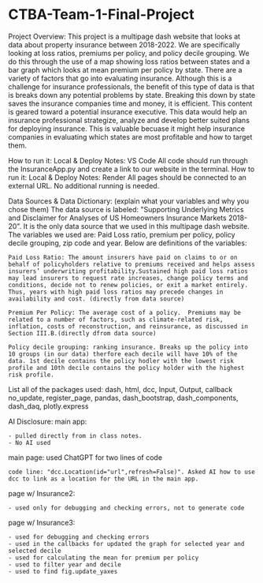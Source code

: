 ﻿# CTBA-Team-1-Final-Project

Project Overview: 
    This project is a multipage dash website that looks at data about property insurance between 2018-2022. We are specifically looking at loss ratios, premiums per policy, and policy decile grouping. We do this through the use of a map showing loss ratios between states and a bar graph which looks at mean premium per policy by state. There are a variety of factors that go into evaluating insurance. Although this is a challenge for insurance professionals, the benefit of this type of data is that is breaks down any potential problems by state. Breaking this down by state saves the insurance companies time and money, it is efficient. This content is geared toward a potential insurance executive. This data would help an insurance professional strategize, analyze and develop better suited plans for deploying insurance. This is valuable becuase it might help insurance companies in evaluating which states are most profitable and how to target them. 

How to run it: Local & Deploy Notes: VS Code
    All code should run through the InsuranceApp.py and create a link to our website in the terminal. 
How to run it: Local & Deploy Notes: Render 
    All pages should be connected to an external URL. No additional running is needed. 


Data Sources & Data Dictionary: (explain what your variables and why you chose them)
    The data source is labeled: "Supporting Underlying Metrics and Disclaimer for Analyses of US Homeowners Insurance Markets 2018-20". It is the only data source that we used in this multipage dash website. The variables we used are: Paid Loss ratio, premium per policy, policy decile grouping, zip code and year. Below are definitions of the variables: 
    
    Paid Loss Ratio: The amount insurers have paid on claims to or on behalf of policyholders relative to premiums received and helps assess insurers’ underwriting profitability.Sustained high paid loss ratios may lead insurers to request rate increases, change policy terms and conditions, decide not to renew policies, or exit a market entirely.  Thus, years with high paid loss ratios may precede changes in availability and cost. (directly from data source)

    Premium Per Policy: The average cost of a policy.  Premiums may be related to a number of factors, such as climate-related risk, inflation, costs of reconstruction, and reinsurance, as discussed in Section III.B.(directly dfrom data source)

    Policy decile grouping: ranking insurance. Breaks up the policy into 10 groups (in our data) therfore each decile will have 10% of the data. 1st decile contains the policy hodler with the lowest risk profile and 10th decile contains the policy holder with the highest risk profile. 


List all of the packages used: 
dash, html, dcc, Input, Output, callback no_update, register_page, pandas, dash_bootstrap, dash_components, dash_daq, plotly.express

AI Disclosure:
main app:

    - pulled directly from in class notes. 
    - No AI used 
    
main page: used ChatGPT for two lines of code

    code line: "dcc.Location(id="url",refresh=False)". Asked AI how to use dcc to link as a location for the URL in the main app. 
    
page w/ Insurance2: 

    - used only for debugging and checking errors, not to generate code
    
page w/ Insurance3:

    - used for debugging and checking errors 
    - used in the callbacks for updated the graph for selected year and selected decile 
    - used for calculating the mean for premium per policy
    - used to filter year and decile
    - used to find fig.update_yaxes


